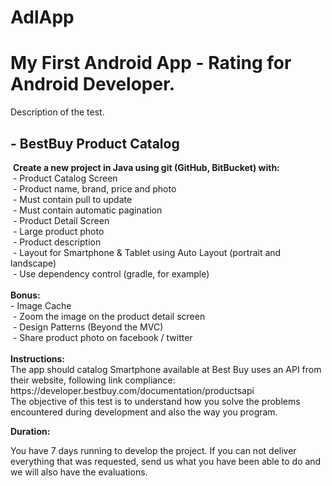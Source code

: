 # AdlApp

<h1>My First Android App - Rating for Android Developer.</h1>

Description of the test.</br>

<h2>- BestBuy Product Catalog</h2>
 <div> 
 <b>Create a new project in Java using git (GitHub, BitBucket) with:</b></br>
 - Product Catalog Screen</br>
 - Product name, brand, price and photo</br>
 - Must contain pull to update</br>
 - Must contain automatic pagination</br>
 - Product Detail Screen</br>
 - Large product photo</br>
 - Product description</br>
 - Layout for Smartphone & Tablet using Auto Layout (portrait and landscape)</br>
 - Use dependency control (gradle, for example)</br>
 </div>
</br>
<div> 
 <b>Bonus:</b></br>
 - Image Cache</br>
 - Zoom the image on the product detail screen</br>
 - Design Patterns (Beyond the MVC)</br>
 - Share product photo on facebook / twitter</br>
</div>
</br>
<b>Instructions:</b>
<div>
The app should catalog Smartphone available at Best Buy uses an API from their website, following link compliance:
</br>https://developer.bestbuy.com/documentation/productsapi</br>
The objective of this test is to understand how you solve the problems encountered during development and also the way you program.
</div>

<b>Duration:</b>
<div>
You have 7 days running to develop the project. If you can not deliver everything that was requested, send us what you have been able to do and we will also have the evaluations.
</div>
